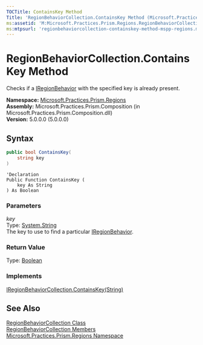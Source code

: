 ```yaml
---
TOCTitle: ContainsKey Method
Title: 'RegionBehaviorCollection.ContainsKey Method (Microsoft.Practices.Prism.Regions)'
ms:assetid: 'M:Microsoft.Practices.Prism.Regions.RegionBehaviorCollection.ContainsKey(System.String)'
ms:mtpsurl: 'regionbehaviorcollection-containskey-method-mspp-regions.md'
---
```



# RegionBehaviorCollection.ContainsKey Method

Checks if a [IRegionBehavior](/patterns-practices/reference/iregionbehavior-interface-mspp-regions) with the specified key is already present.

**Namespace:** [Microsoft.Practices.Prism.Regions](/patterns-practices/reference/mspp-regions-namespace)<br/>
**Assembly:** Microsoft.Practices.Prism.Composition (in Microsoft.Practices.Prism.Composition.dll)<br/>
**Version:** 5.0.0.0 (5.0.0.0)

## Syntax

~~~C#
public bool ContainsKey(
	string key
)
~~~
~~~VB
'Declaration
Public Function ContainsKey ( 
	key As String
) As Boolean
~~~

### Parameters

_key_  
Type: [System.String](http://msdn.microsoft.com/en-us/library/s1wwdcbf)  
The key to use to find a particular [IRegionBehavior](/patterns-practices/reference/iregionbehavior-interface-mspp-regions).

### Return Value

Type: [Boolean](http://msdn.microsoft.com/en-us/library/a28wyd50)
### Implements

[IRegionBehaviorCollection.ContainsKey(String)](/patterns-practices/reference/iregionbehaviorcollection-containskey-method-mspp-regions)

## See Also

[RegionBehaviorCollection Class](/patterns-practices/reference/regionbehaviorcollection-class-mspp-regions)<br/>
[RegionBehaviorCollection Members](/patterns-practices/reference/regionbehaviorcollection-members-mspp-regions)<br/>
[Microsoft.Practices.Prism.Regions Namespace](/patterns-practices/reference/mspp-regions-namespace)<br/>